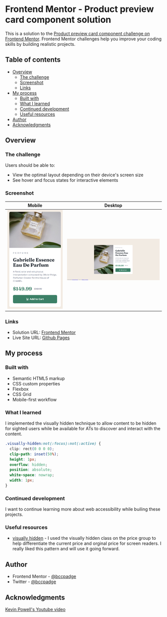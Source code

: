 # Frontend Mentor - Product preview card component solution

This is a solution to the [Product preview card component challenge on Frontend Mentor](https://www.frontendmentor.io/challenges/product-preview-card-component-GO7UmttRfa). Frontend Mentor challenges help you improve your coding skills by building realistic projects.

## Table of contents

- [Overview](#overview)
  - [The challenge](#the-challenge)
  - [Screenshot](#screenshot)
  - [Links](#links)
- [My process](#my-process)
  - [Built with](#built-with)
  - [What I learned](#what-i-learned)
  - [Continued development](#continued-development)
  - [Useful resources](#useful-resources)
- [Author](#author)
- [Acknowledgments](#acknowledgments)

## Overview

### The challenge

Users should be able to:

- View the optimal layout depending on their device's screen size
- See hover and focus states for interactive elements

### Screenshot

| Mobile                                            | Desktop                                            |
| ------------------------------------------------- | -------------------------------------------------- |
| ![](./screenshot/mobile-product-preview-card.png) | ![](./screenshot/desktop-product-preview-card.png) |

### Links

- Solution URL: [Frontend Mentor](https://www.frontendmentor.io/solutions/product-preview-card-component-using-flexbox-and-css-grid-L-BFNj7CL7)
- Live Site URL: [Github Pages](https://bccpadge.github.io/product-preview-card-component/)

## My process

### Built with

- Semantic HTML5 markup
- CSS custom properties
- Flexbox
- CSS Grid
- Mobile-first workflow

### What I learned

I implemented the visually hidden technique to allow content to be hidden for sighted users while be available for ATs to discover and interact with the content.

```css
.visually-hidden:not(:focus):not(:active) {
  clip: rect(0 0 0 0);
  clip-path: inset(50%);
  height: 1px;
  overflow: hidden;
  position: absolute;
  white-space: nowrap;
  width: 1px;
}
```

### Continued development

I want to continue learning more about web accessibility while builing these projects.

### Useful resources

- [visually hidden](https://www.scottohara.me/blog/2017/04/14/inclusively-hidden.html) - I used the visually hidden class on the price group to help differentiate the current price and orginal price for screen readers. I really liked this pattern and will use it going forward.

## Author

- Frontend Mentor - [@bccpadge](https://www.frontendmentor.io/profile/bccpadge)
- Twitter - [@bccpadge](https://www.twitter.com/bccpadge)

## Acknowledgments

[Kevin Powell's Youtube video](https://www.youtube.com/watch?v=B2WL6KkqhLQ)
